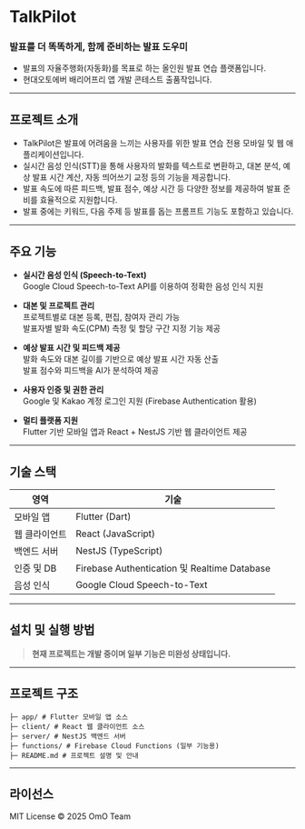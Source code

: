 # TalkPilot

### 발표를 더 똑똑하게, 함께 준비하는 발표 도우미

- 발표의 자율주행화(자동화)를 목표로 하는 올인원 발표 연습 플랫폼입니다.  
- 현대오토에버 배리어프리 앱 개발 콘테스트 출품작입니다.

---

## 프로젝트 소개

- TalkPilot은 발표에 어려움을 느끼는 사용자를 위한 발표 연습 전용 모바일 및 웹 애플리케이션입니다.  
- 실시간 음성 인식(STT)을 통해 사용자의 발화를 텍스트로 변환하고, 대본 분석, 예상 발표 시간 계산, 자동 띄어쓰기 교정 등의 기능을 제공합니다.  
- 발표 속도에 따른 피드백, 발표 점수, 예상 시간 등 다양한 정보를 제공하여 발표 준비를 효율적으로 지원합니다.  
- 발표 중에는 키워드, 다음 주제 등 발표를 돕는 프롬프트 기능도 포함하고 있습니다.

---

## 주요 기능

- **실시간 음성 인식 (Speech-to-Text)**  
  Google Cloud Speech-to-Text API를 이용하여 정확한 음성 인식 지원

- **대본 및 프로젝트 관리**  
  프로젝트별로 대본 등록, 편집, 참여자 관리 가능  
  발표자별 발화 속도(CPM) 측정 및 할당 구간 지정 기능 제공

- **예상 발표 시간 및 피드백 제공**  
  발화 속도와 대본 길이를 기반으로 예상 발표 시간 자동 산출  
  발표 점수와 피드백을 AI가 분석하여 제공

- **사용자 인증 및 권한 관리**  
  Google 및 Kakao 계정 로그인 지원 (Firebase Authentication 활용)

- **멀티 플랫폼 지원**  
  Flutter 기반 모바일 앱과 React + NestJS 기반 웹 클라이언트 제공

---

## 기술 스택

| 영역          | 기술                          |
| ------------- | ----------------------------- |
| 모바일 앱     | Flutter (Dart)                |
| 웹 클라이언트 | React (JavaScript)|
| 백엔드 서버   | NestJS (TypeScript)           |
| 인증 및 DB    | Firebase Authentication 및 Realtime Database |
| 음성 인식     | Google Cloud Speech-to-Text   |

---

## 설치 및 실행 방법

> **현재 프로젝트는 개발 중이며 일부 기능은 미완성 상태입니다.**

---

## 프로젝트 구조
```
├─ app/ # Flutter 모바일 앱 소스
├─ client/ # React 웹 클라이언트 소스
├─ server/ # NestJS 백엔드 서버
├─ functions/ # Firebase Cloud Functions (일부 기능용)
├─ README.md # 프로젝트 설명 및 안내
```
---

## 라이선스

MIT License © 2025 OmO Team
